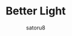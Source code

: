 ---
title: Better Light
author: satoru8
description_markdown: >-
  A light theme that is easy to read, with basic user settings.
github: https://github.com/satoru8/
download: https://github.com/satoru8/BetterLightTheme/blob/master/BetterLightTheme.theme.css
demo: https://raw.githubusercontent.com/satoru8/BetterLightTheme/master/BetterLightTheme.theme.css
support: http://discord.gg/fjvwb95
style: light
tags: DiscordInjections
images:
  - name: Better Light
    image: /images/themes/Better_Light_Preview.png
layout: product
ghcommentid: 7
---